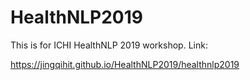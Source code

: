 # HealthNLP2019
This is for ICHI HealthNLP 2019 workshop.
Link:

https://jingqihit.github.io/HealthNLP2019/healthnlp2019


